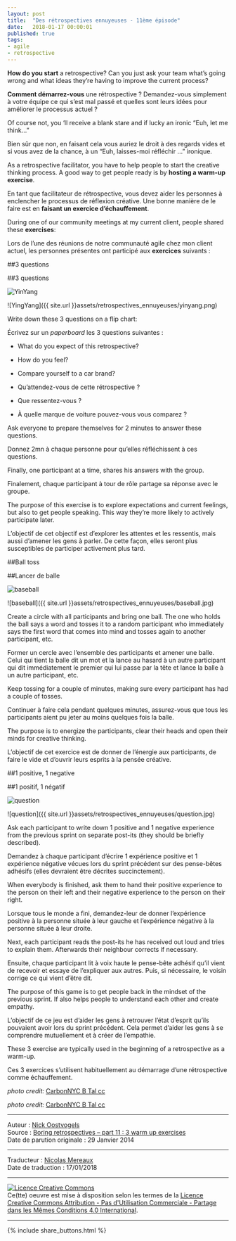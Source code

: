 ```yaml
---
layout: post
title:  "Des rétrospectives ennuyeuses - 11ème épisode"
date:   2018-01-17 00:00:01
published: true
tags: 
- agile
- retrospective
---
```


**How do you start** a retrospective?  Can you just ask your team what’s going wrong and what ideas they’re having to improve the current process?

**Comment démarrez-vous** une rétrospective ? Demandez-vous simplement à votre équipe ce qui s’est mal passé et quelles sont leurs idées pour améliorer le processus actuel ?

Of course not, you ‘ll receive a blank stare and if lucky an ironic “Euh, let me think…”

Bien sûr que non, en faisant cela vous auriez le droit à des regards vides et si vous avez de la chance, à un “Euh, laisses-moi réfléchir …” ironique.

As a retrospective facilitator, you have to help people to start the creative thinking process.  A good way to get people ready is by **hosting a warm-up exercise**.

En tant que facilitateur de rétrospective, vous devez aider les personnes à enclencher le processus de réflexion créative. Une bonne manière de le faire est en **faisant un exercice d’échauffement**.

During one of our community meetings at my current client, people shared these **exercises**:

Lors de l’une des réunions de notre communauté agile chez mon client actuel, les personnes présentes ont participé aux **exercices** suivants :

##3 questions

##3 questions

![YinYang](https://noostvog.files.wordpress.com/2014/01/yinyang.png?w=150&h=145)

![YingYang]({{ site.url }}assets/retrospectives_ennuyeuses/yinyang.png)

Write down these 3 questions on a flip chart:

Écrivez sur un _paperboard_ les 3 questions suivantes :

* What do you expect of this retrospective?
* How do you feel?
* Compare yourself to a car brand?

* Qu’attendez-vous de cette rétrospective ?
* Que ressentez-vous ?
* À quelle marque de voiture pouvez-vous vous comparez ?

Ask everyone to prepare themselves for 2 minutes to answer these questions.

Donnez 2mn à chaque personne pour qu’elles réfléchissent à ces questions.

Finally, one participant at a time, shares his answers with the group.

Finalement, chaque participant à tour de rôle partage sa réponse avec le groupe.

The purpose of this exercise is to explore expectations and current feelings, but also to get people speaking.  This way they’re more likely to actively participate later.

L’objectif de cet objectif est d’explorer les attentes et les ressentis, mais aussi d’amener les gens à parler. De cette façon, elles seront plus susceptibles de participer activement plus tard.

##Ball toss

##Lancer de balle

![baseball](https://noostvog.files.wordpress.com/2014/01/baseball.jpg?w=300&h=206)

![baseball]({{ site.url }}assets/retrospectives_ennuyeuses/baseball.jpg)

Create a circle with all participants and bring one ball.  The one who holds the ball says a word and tosses it to a random participant who immediately says the first word that comes into mind and tosses again to another participant, etc.

Former un cercle avec l’ensemble des participants et amener une balle. Celui qui tient la balle dit un mot et la lance au hasard à un autre participant qui dit immédiatement le premier qui lui passe par la tête et lance la balle à un autre participant, etc.

Keep tossing for a couple of minutes, making sure every participant has had a couple of tosses.

Continuer à faire cela pendant quelques minutes, assurez-vous que tous les participants aient pu jeter au moins quelques fois la balle.

The purpose is to energize the participants, clear their heads and open their minds for creative thinking.

L’objectif de cet exercice est de donner de l’énergie aux participants, de faire le vide et d’ouvrir leurs esprits à la pensée créative.

##1 positive, 1 negative

##1 positif, 1 négatif

![question](https://noostvog.files.wordpress.com/2014/01/question.jpg?w=300&h=168)

![question]({{ site.url }}assets/retrospectives_ennuyeuses/question.jpg)

Ask each participant to write down 1 positive and 1 negative experience from the previous sprint on separate post-its (they should be briefly described).

Demandez à chaque participant d’écrire 1 expérience positive et 1 expérience négative vécues lors du sprint précédent sur des pense-bêtes adhésifs (elles devraient être décrites succinctement).

When everybody is finished, ask them to hand their positive experience to the person on their left and their negative experience to the person on their right.

Lorsque tous le monde a fini, demandez-leur de donner l’expérience positive à la personne située à leur gauche et l’expérience négative à la personne située à leur droite.

Next, each participant reads the post-its he has received out loud and tries to explain them.  Afterwards their neighbour corrects if necessary.

Ensuite, chaque participant lit à voix haute le pense-bête adhésif qu’il vient de recevoir et essaye de l’expliquer aux autres. Puis, si nécessaire, le voisin corrige ce qui vient d’être dit.

The purpose of this game is to get people back in the mindset of the previous sprint.  If also helps people to understand each other and create empathy.

L’objectif de ce jeu est d’aider les gens à retrouver l’état d’esprit qu’ils pouvaient avoir lors du sprint précédent.  Cela permet d’aider les gens à se comprendre mutuellement et à créer de l’empathie.

These 3 exercise are typically used in the beginning of a retrospective as a warm-up.

Ces 3 exercices s’utilisent habituellement au démarrage d’une rétrospective comme échauffement.

_photo credit:_ [CarbonNYC B Tal cc](http://www.flickr.com/photos/carbonnyc/3380611523/)

_photo credit:_ [CarbonNYC B Tal cc](http://www.flickr.com/photos/carbonnyc/3380611523/)


---
Auteur : [Nick Oostvogels](https://skycoach.be/ss/)  
Source : [Boring retrospectives – part 11 : 3 warm up exercises](https://skycoach.be/2014/01/29/boring-retrospectives-part-11-3-warm-up-exercises/)  
Date de parution originale : 29 Janvier 2014  

---
Traducteur : [Nicolas Mereaux](http://www.les-traducteurs-agiles.org/traducteurs/)  
Date de traduction : 17/01/2018  

---

<a rel="license" href="http://creativecommons.org/licenses/by-nc-sa/4.0/"><img alt="Licence Creative Commons" style="border-width:0" src="http://i.creativecommons.org/l/by-nc-sa/4.0/88x31.png" /></a><br />Ce(tte) oeuvre est mise à disposition selon les termes de la <a rel="license" href="http://creativecommons.org/licenses/by-nc-sa/4.0/">Licence Creative Commons Attribution - Pas d'Utilisation Commerciale - Partage dans les Mêmes Conditions 4.0 International</a>.

---

{% include share_buttons.html %}


